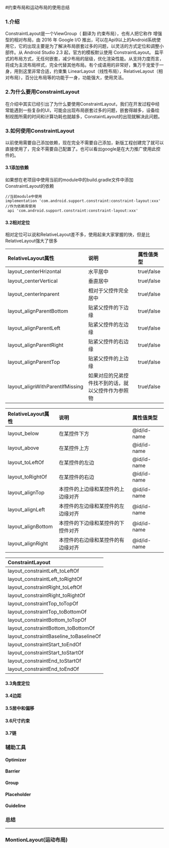 #约束布局和运动布局的使用总结

### 1.介绍

ConstraintLayout是一个ViewGroup（ 翻译为 约束布局），也有人把它称作 增强型的相对布局，由 2016 年 Google I/O 推出，可以在Api9以上的Android系统使用它，它的出现主要是为了解决布局嵌套过多的问题，以灵活的方式定位和调整小部件。从 Android Studio 2.3 起，官方的模板默认使用 ConstraintLayout。
扁平式的布局方式，无任何嵌套，减少布局的层级，优化渲染性能。从支持力度而言，将成为主流布局样式，完全代替其他布局。有个成语用的非常好，集万千宠爱于一身，用到这里非常合适，约束集 LinearLayout（线性布局），RelativeLayout（相对布局），百分比布局等的功能于一身，功能强大，使用灵活。

### 2.为什么要用ConstraintLayout

在介绍中其实已经引出了为什么要使用ConstraintLayout，我们在开发过程中经常能遇到一些复杂的UI，可能会出现布局嵌套过多的问题，嵌套得越多，设备绘制视图所需的时间和计算功耗也就越多，ConstaintLayout的出现就解决此问题。

### 3.如何使用ConstraintLayout

以前使用需要自己添加依赖，现在完全不需要自己添加，新版工程创建完了就可以直接使用了，完全不需要自己配置了。也可以看出google是在大力推广使用此控件的。

#### 3.1添加依赖
 
 如果想在老项目中使用当前的module中的build.gradle文件中添加ConstraintLayout的依赖
 ```
 //当前module中使用
 implementation 'com.android.support.constraint:constraint-layout:xxx'
 //作为依赖库使用
  api 'com.android.support.constraint:constraint-layout:xxx'
 ```

#### 3.2相对定位
相对定位可以说和RelativeLayout差不多，使用起来大家掌握的快，但是比RelativeLayout强大了很多

| RelativeLayout属性 | 说明 | 属性值类型 |
|:-------------- |:------ |:-------- |
| layout_centerHrizontal | 水平居中 |   true\false     |
| layout_centerVertical  | 垂直居中 |  true\false     |
| layout_centerInparent  | 相对于父控件完全居中 |  true\false     |
| layout_alignParentBottom  | 贴紧父控件的下边缘 |  true\false     |
| layout_alignParentLeft | 贴紧父控件的左边缘 |  true\false     |
| layout_alignParentRight | 贴紧父控件的右边缘 |  true\false     |
| layout_alignParentTop | 贴紧父控件的上边缘 |  true\false     |
| layout_alignWithParentIfMissing | 如果对应的兄弟控件找不到的话，就以父控件作为参照物 |  true\false     |

| RelativeLayout属性 | 说明 | 属性值类型 |
|:-------------- |:------ |:-------- |
| layout_below  | 在某控件下方 | @id/id-name |
| layout_above  | 在某控件上方 | @id/id-name |
| layout_toLeftOf | 在某控件的左边 | @id/id-name |
| layout_toRightOf | 在某控件的右边 | @id/id-name |
| layout_alignTop | 本控件的上边缘和某控件的上边缘对齐 | @id/id-name |
| layout_alignLeft | 本控件的左边缘和某控件的左边缘对齐 | @id/id-name |
| layout_alignBottom | 本控件的下边缘和某控件的下控件对齐 | @id/id-name |
| layout_alignRight  | 本控件的右边缘和某控件的有边缘对齐 | @id/id-name |



| ConstraintLayout |
|:-------------- |
| layout_constraintLeft_toLeftOf |
| layout_constraintLeft_toRightOf |
| layout_constraintRight_toLeftOf |
| layout_constraintRight_toRightOf |
| layout_constraintTop_toTopOf |
| layout_constraintTop_toBottomOf |
| layout_constraintBottom_toTopOf |
| layout_constraintBottom_toBottomOf |
| layout_constraintBaseline_toBaselineOf |
| layout_constraintStart_toEndOf |
| layout_constraintStart_toStartOf |
| layout_constraintEnd_toStartOf |
| layout_constraintEnd_toEndOf |

#### 3.3角度定位

#### 3.4边距

#### 3.5居中和偏移

#### 3.6尺寸约束

#### 3.7链

### 辅助工具

#### Optimizer

#### Barrier

#### Group

#### Placeholder

#### Guideline

### 总结

----

### MontionLayout(运动布局)
